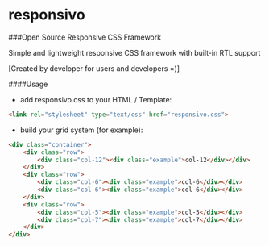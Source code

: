 # responsivo
###Open Source Responsive CSS Framework

Simple and lightweight responsive CSS framework with built-in RTL support

[Created by developer for users and developers =)]

####Usage

- add responsivo.css to your HTML / Template: 
```html
<link rel="stylesheet" type="text/css" href="responsivo.css">
```
- build your grid system (for example):
``` html
<div class="container">
	<div class="row">		
		<div class="col-12"><div class="example">col-12</div></div>
	</div>
	<div class="row">		
		<div class="col-6"><div class="example">col-6</div></div>
		<div class="col-6"><div class="example">col-6</div></div>
	</div>
	<div class="row">		
		<div class="col-5"><div class="example">col-5</div></div>
		<div class="col-7"><div class="example">col-7</div></div>
	</div>				
</div>
```
